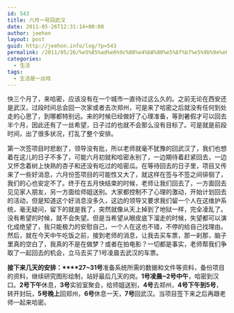 ```yaml
---
id: 543
title: 六月一号回武汉
date: 2011-05-26T12:31:14+00:00
author: jeehon
layout: post
guid: http://jeehon.info/log/?p=543
permalink: /2011/05/26/%e5%85%ad%e6%9c%88%e4%b8%80%e5%8f%b7%e5%9b%9e%e6%ad%a6%e6%b1%89/
categories:
  - 生活
tags:
  - 生活是一出戏
---
```

快三个月了，来哈密，应该没有在一个城市一直待过这么久的。之前无论在西安还是武汉，过段时间总会回一次家或者去次郑州，可是来了哈密之后就没有任何到处走的心思了，到哪都特别远。来的时候已经做好了心理准备，等到暑假才可以回去半个月，因此还有了一丝希望，日子过的也就不会那么没有目标了。可是就是前段时间，出了很多状况，打乱了整个安排。

第一次签项目时悲剧了，领导没有批，所以老师就毫不犹豫的回武汉了，我们也想着在这儿的日子不多了，可能六月初就和哈密永别了，一边期待着赶紧回去，一边又怀念着树上快熟的杏子和还没有吃过的哈密瓜。在等待回去的日子里，项目又传来了一些好消息，六月份签项目的可能性又大了，就这样在签与不签之间徘徊了，我们的心也安定不了。终于在五月快结束的时候，老师让我们回去了，一方面回去见见家人朋友，另一方面给师姐送别。<!--more-->大家都控制不了心理的激动，开始计划回去的活动，但是知道这个好消息没多久，这边的领导又要求我们留一个人在这维护系统，毫无疑问，留下的就是我了，突然就像从天上掉到了地狱一样，完全凌乱了。没有希望的时候，就不会失望。但是当希望从眼皮底下溜走的时候，失望都可以演化成绝望了，我只能极力的安慰自己，一个人在这也不错，不停的给自己找理由。然后，就在今天中午吃饭之前，接到老师的消息，让我去买车票，那一刹那，脑子里真的空白了，我真的不是在做梦？或者在拍电影？一切都是事实，老师帮我们争取了一起回去的机会，立马去买了1号凌晨去武汉的车票。

**接下来几天的安排：****27~31号**准备系统所需的数据和文件等资料，备份项目的资料，继续研究图形绘制，站好最后几天的岗。**1号凌晨~2号中午**，哈密到汉口。**2号下午**休息，**3号**实验室聚会，给师姐送别，**4号**去郑州，**4号下午到5号**，转开封玩，**5号晚上**回郑州，**6号**休息一天，**7号**回武汉。当项目签下来之后再跟老师一起来哈密。